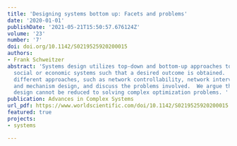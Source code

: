 ```yaml
---
title: 'Designing systems bottom up: Facets and problems'
date: '2020-01-01'
publishDate: '2021-05-21T15:50:57.676124Z'
volume: '23'
number: '7'
doi: doi.org/10.1142/S0219525920200015
authors:
- Frank Schweitzer
abstract: 'Systems design utilizes top-down and bottom-up approaches to influence
  social or economic systems such that a desired outcome is obtained.  We characterize
  different approaches, such as network controllability, network interventions, nudging
  and mechanism design, and discuss the problems involved.  We argue that systems
  design cannot be reduced to solving complex optimization problems. '
publication: Advances in Complex Systems
url_pdf: https://www.worldscientific.com/doi/10.1142/S0219525920200015
featured: true
projects: 
- systems

---
```

